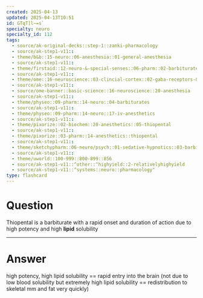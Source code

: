 ```yaml
---
created: 2025-04-13
updated: 2025-04-13T10:51
id: GTqT]l~=s`
specialty: neuro
specialty_id: 112
tags:
  - source/ak-original-decks::step-1::zanki-pharmacology
  - source/ak-step1-v11::
  - theme/b&b::15-neuro::06-anesthesia::01-general-anesthesia
  - source/ak-step1-v11::
  - theme/firstaid::12-neuro-&-special-senses::06-pharm::02-barbiturates
  - source/ak-step1-v11::
  - theme/ome::16-neuroscience::03-clincial-cortex::02-gaba-receptors-&-alcohol
  - source/ak-step1-v11::
  - source/ome-banner::basic-science::16-neuroscience::20-anesthesia
  - source/ak-step1-v11::
  - theme/physeo::09-pharm::14-neuro::04-barbiturates
  - source/ak-step1-v11::
  - theme/physeo::09-pharm::14-neuro::17-iv-anesthetics
  - source/ak-step1-v11::
  - theme/pixorize::02-biochem::20-anesthetics::05-thiopental
  - source/ak-step1-v11::
  - theme/pixorize::03-pharm::14-anesthetics::thiopental
  - source/ak-step1-v11::
  - theme/sketchypharm::06-neuro/psych::01-sedative-hypnotics::03-barbiturates
  - source/ak-step1-v11::
  - theme/uworld::100-999::800-899::856
  - source/ak-step1-v11::^other::^highyield::2-relativelyhighyield
  - source/ak-step1-v11::^systems::neuro::pharmacology"
type: flashcard
---
```


# Question
Thiopental is a barbiturate with a rapid onset and duration of action due to high potency and high **lipid** solubility

---

# Answer
high potency, high lipid solubility == rapid entry into the brain (not due to low blood solubility but extremely high lipid solubility == redistribution to skeletal mm and fat very quickly)